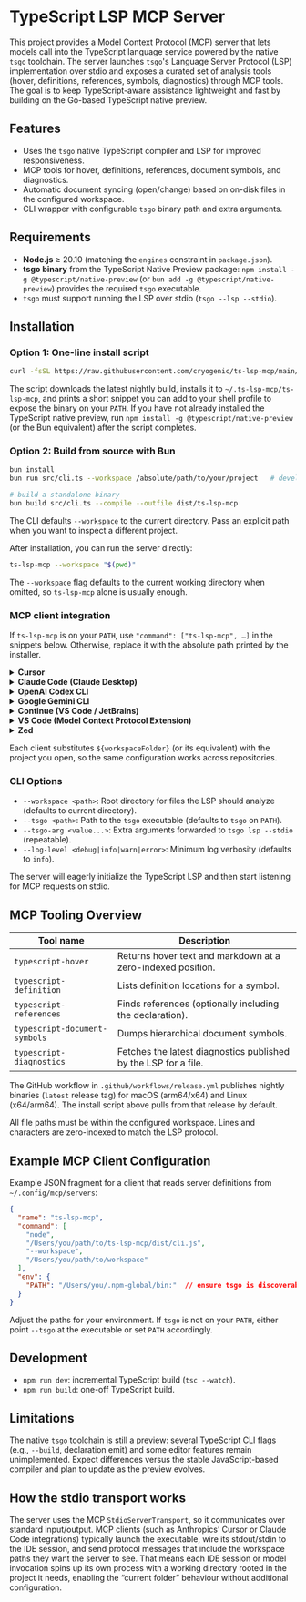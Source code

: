 # TypeScript LSP MCP Server

This project provides a Model Context Protocol (MCP) server that lets models call into the TypeScript language service powered by the native `tsgo` toolchain. The server launches `tsgo`'s Language Server Protocol (LSP) implementation over stdio and exposes a curated set of analysis tools (hover, definitions, references, symbols, diagnostics) through MCP tools. The goal is to keep TypeScript-aware assistance lightweight and fast by building on the Go-based TypeScript native preview.

## Features

- Uses the `tsgo` native TypeScript compiler and LSP for improved responsiveness.
- MCP tools for hover, definitions, references, document symbols, and diagnostics.
- Automatic document syncing (open/change) based on on-disk files in the configured workspace.
- CLI wrapper with configurable `tsgo` binary path and extra arguments.

## Requirements

- **Node.js** ≥ 20.10 (matching the `engines` constraint in `package.json`).
- **tsgo binary** from the TypeScript Native Preview package: `npm install -g @typescript/native-preview` (or `bun add -g @typescript/native-preview`) provides the required `tsgo` executable.
- `tsgo` must support running the LSP over stdio (`tsgo --lsp --stdio`).

## Installation

### Option 1: One-line install script

```bash
curl -fsSL https://raw.githubusercontent.com/cryogenic/ts-lsp-mcp/main/scripts/install.sh | bash
```

The script downloads the latest nightly build, installs it to `~/.ts-lsp-mcp/ts-lsp-mcp`, and prints a short snippet you can add to your shell profile to expose the binary on your `PATH`. If you have not already installed the TypeScript native preview, run `npm install -g @typescript/native-preview` (or the Bun equivalent) after the script completes.

### Option 2: Build from source with Bun

```bash
bun install
bun run src/cli.ts --workspace /absolute/path/to/your/project   # development

# build a standalone binary
bun build src/cli.ts --compile --outfile dist/ts-lsp-mcp
```

The CLI defaults `--workspace` to the current directory. Pass an explicit path when you want to inspect a different project.

After installation, you can run the server directly:

```bash
ts-lsp-mcp --workspace "$(pwd)"
```

The `--workspace` flag defaults to the current working directory when omitted, so `ts-lsp-mcp` alone is usually enough.

### MCP client integration

If `ts-lsp-mcp` is on your `PATH`, use `"command": ["ts-lsp-mcp", …]` in the snippets below. Otherwise, replace it with the absolute path printed by the installer.

<details>
<summary><strong>Cursor</strong></summary>

Create or update `~/.cursor/mcp.json`:

```json
{
  "ts-lsp-mcp": {
    "command": [
      "ts-lsp-mcp",
      "--workspace",
      "${workspaceFolder}"
    ]
  }
}
```

</details>

<details>
<summary><strong>Claude Code (Claude Desktop)</strong></summary>

Create `~/Library/Application Support/Claude/claude_desktop_config.json` (macOS) or `%APPDATA%/Claude/claude_desktop_config.json` (Windows/WSL) with:

```json
{
  "mcpServers": {
    "ts-lsp-mcp": {
      "command": "ts-lsp-mcp",
      "args": [
        "--workspace",
        "${workspaceFolder}"
      ]
    }
  }
}
```

</details>

<details>
<summary><strong>OpenAI Codex CLI</strong></summary>

Add a server entry via `/mcp`:

```json
{
  "ts": {
    "command": "ts-lsp-mcp",
    "args": [
      "--workspace",
      "${workspaceFolder}"
    ]
  }
}
```

</details>

<details>
<summary><strong>Google Gemini CLI</strong></summary>

Edit `~/.config/gemini/mcp.json` (or equivalent):

```json
{
  "servers": {
    "ts-lsp-mcp": {
      "command": "ts-lsp-mcp",
      "args": [
        "--workspace",
        "${workspaceFolder}"
      ]
    }
  }
}
```

</details>

<details>
<summary><strong>Continue (VS Code / JetBrains)</strong></summary>

Add to `~/.continue/config.json`:

```json
{
  "mcpServers": {
    "ts-lsp-mcp": {
      "command": "ts-lsp-mcp",
      "args": [
        "--workspace",
        "${workspaceFolder}"
      ]
    }
  }
}
```

</details>

<details>
<summary><strong>VS Code (Model Context Protocol Extension)</strong></summary>

Add to your VS Code settings (`settings.json`):

```json
{
  "modelContextProtocol.servers": {
    "ts-lsp-mcp": {
      "command": "ts-lsp-mcp",
      "args": [
        "--workspace",
        "${workspaceFolder}"
      ]
    }
  }
}
```

</details>

<details>
<summary><strong>Zed</strong></summary>

Add to `~/.config/zed/mcp.toml`:

```toml
[servers.ts-lsp-mcp]
command = "ts-lsp-mcp"
args = ["--workspace", "${workspaceFolder}"]
```

</details>

Each client substitutes `${workspaceFolder}` (or its equivalent) with the project you open, so the same configuration works across repositories.

### CLI Options

- `--workspace <path>`: Root directory for files the LSP should analyze (defaults to current directory).
- `--tsgo <path>`: Path to the `tsgo` executable (defaults to `tsgo` on `PATH`).
- `--tsgo-arg <value...>`: Extra arguments forwarded to `tsgo lsp --stdio` (repeatable).
- `--log-level <debug|info|warn|error>`: Minimum log verbosity (defaults to `info`).

The server will eagerly initialize the TypeScript LSP and then start listening for MCP requests on stdio.

## MCP Tooling Overview

| Tool name | Description |
|-----------|-------------|
| `typescript-hover` | Returns hover text and markdown at a zero-indexed position. |
| `typescript-definition` | Lists definition locations for a symbol. |
| `typescript-references` | Finds references (optionally including the declaration). |
| `typescript-document-symbols` | Dumps hierarchical document symbols. |
| `typescript-diagnostics` | Fetches the latest diagnostics published by the LSP for a file. |

The GitHub workflow in `.github/workflows/release.yml` publishes nightly binaries (`latest` release tag) for macOS (arm64/x64) and Linux (x64/arm64). The install script above pulls from that release by default.

All file paths must be within the configured workspace. Lines and characters are zero-indexed to match the LSP protocol.

## Example MCP Client Configuration

Example JSON fragment for a client that reads server definitions from `~/.config/mcp/servers`:

```json
{
  "name": "ts-lsp-mcp",
  "command": [
    "node",
    "/Users/you/path/to/ts-lsp-mcp/dist/cli.js",
    "--workspace",
    "/Users/you/path/to/workspace"
  ],
  "env": {
    "PATH": "/Users/you/.npm-global/bin:"  // ensure tsgo is discoverable
  }
}
```

Adjust the paths for your environment. If `tsgo` is not on your `PATH`, either point `--tsgo` at the executable or set `PATH` accordingly.

## Development

- `npm run dev`: incremental TypeScript build (`tsc --watch`).
- `npm run build`: one-off TypeScript build.

## Limitations

The native `tsgo` toolchain is still a preview: several TypeScript CLI flags (e.g., `--build`, declaration emit) and some editor features remain unimplemented. Expect differences versus the stable JavaScript-based compiler and plan to update as the preview evolves.

## How the stdio transport works

The server uses the MCP `StdioServerTransport`, so it communicates over standard input/output. MCP clients (such as Anthropics’ Cursor or Claude Code integrations) typically launch the executable, wire its stdout/stdin to the IDE session, and send protocol messages that include the workspace paths they want the server to see. That means each IDE session or model invocation spins up its own process with a working directory rooted in the project it needs, enabling the “current folder” behaviour without additional configuration.

